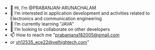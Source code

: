- 👋 Hi, I’m @PRABANJAN-ARUNACHALAM
- 👀 I’m interested in application development and activities related to Electronics and communication engineering 
- 🌱 I’m currently learning "JAVA"
- 💞️ I’m looking to collaborate on other developers
- 📫 How to reach me "prabanjana182005@gmail.com
- or vh12535_ece22@velhightech.com"

<!---
PRABANJAN-ARUNACHALAM/PRABANJAN-ARUNACHALAM is a ✨ special ✨ repository because its `README.md` (this file) appears on your GitHub profile.
You can click the Preview link to take a look at your changes.
--->
